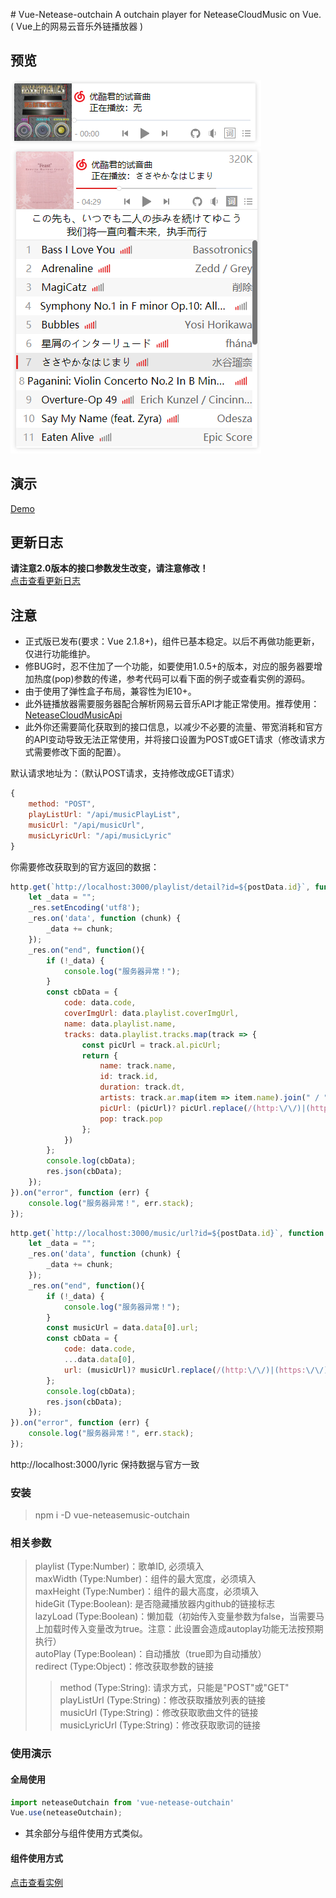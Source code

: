 ﻿﻿# Vue-Netease-outchain
A outchain player for NeteaseCloudMusic on Vue. ( Vue上的网易云音乐外链播放器 )

## 预览
![preview1](https://raw.githubusercontent.com/BugKun/vue-neteasemusic-outchain/master/preview1.png)
![preview2](https://raw.githubusercontent.com/BugKun/vue-neteasemusic-outchain/master/preview2.png)

## 演示
<a href="http://router.189club.xyz:22333" target="_blank">Demo</a>

## 更新日志
**请注意2.0版本的接口参数发生改变，请注意修改！**
<br/> 
<a href="//github.com/BugKun/vue-neteasemusic-outchain/blob/dev-0/UPDATE.md" target="_blank">点击查看更新日志</a>

## 注意
* 正式版已发布(要求：Vue 2.1.8+)，组件已基本稳定。以后不再做功能更新，仅进行功能维护。
* 修BUG时，忍不住加了一个功能，如要使用1.0.5+的版本，对应的服务器要增加热度(pop)参数的传递，参考代码可以看下面的例子或查看实例的源码。
* 由于使用了弹性盒子布局，兼容性为IE10+。
* 此外链播放器需要服务器配合解析网易云音乐API才能正常使用。推荐使用：<a href="https://github.com/Binaryify/NeteaseCloudMusicApi" target="_blank">NeteaseCloudMusicApi</a><br>
* 此外你还需要简化获取到的接口信息，以减少不必要的流量、带宽消耗和官方的API变动导致无法正常使用，并将接口设置为POST或GET请求（修改请求方式需要修改下面的配置）。

默认请求地址为：（默认POST请求，支持修改成GET请求）
```JavaScript
{
    method: "POST",
    playListUrl: "/api/musicPlayList",
    musicUrl: "/api/musicUrl",
    musicLyricUrl: "/api/musicLyric"
}
```
你需要修改获取到的官方返回的数据：
```JavaScript
http.get(`http://localhost:3000/playlist/detail?id=${postData.id}`, function (_res) {
    let _data = "";
    _res.setEncoding('utf8');
    _res.on('data', function (chunk) {
        _data += chunk;
    });
    _res.on("end", function(){
        if (!_data) {
            console.log("服务器异常！");
        }
        const cbData = {
            code: data.code,
            coverImgUrl: data.playlist.coverImgUrl,
            name: data.playlist.name,
            tracks: data.playlist.tracks.map(track => {
                const picUrl = track.al.picUrl;
                return {
                    name: track.name,
                    id: track.id,
                    duration: track.dt,
                    artists: track.ar.map(item => item.name).join(" / "),
                    picUrl: (picUrl)? picUrl.replace(/(http:\/\/)|(https:\/\/)/, "//") : picUrl,
                    pop: track.pop
                };
            })
        };
        console.log(cbData);
        res.json(cbData);
    });
}).on("error", function (err) {
    console.log("服务器异常！", err.stack);
});
```
```JavaScript
http.get(`http://localhost:3000/music/url?id=${postData.id}`, function (_res) {
    let _data = "";
    _res.on('data', function (chunk) {
        _data += chunk;
    });
    _res.on("end", function(){
        if (!_data) {
            console.log("服务器异常！");
        }
        const musicUrl = data.data[0].url;
        const cbData = {
            code: data.code,
            ...data.data[0],
            url: (musicUrl)? musicUrl.replace(/(http:\/\/)|(https:\/\/)/, "//") : musicUrl
        };
        console.log(cbData);
        res.json(cbData);
    });
}).on("error", function (err) {
    console.log("服务器异常！", err.stack);
});
```
http://localhost:3000/lyric 保持数据与官方一致

### 安装
> npm i -D vue-neteasemusic-outchain

### 相关参数
> playlist (Type:Number)：歌单ID, 必须填入<br>
> maxWidth (Type:Number)：组件的最大宽度，必须填入<br>
> maxHeight (Type:Number)：组件的最大高度，必须填入<br>
> hideGit (Type:Boolean): 是否隐藏播放器内github的链接标志<br>
> lazyLoad (Type:Boolean)：懒加载（初始传入变量参数为false，当需要马上加载时传入变量改为true。注意：此设置会造成autoplay功能无法按预期执行）<br>
> autoPlay (Type:Boolean)：自动播放（true即为自动播放）<br>
> redirect (Type:Object)：修改获取参数的链接<br>
>> method (Type:String): 请求方式，只能是"POST"或"GET"<br>
>> playListUrl (Type:String)：修改获取播放列表的链接<br>
>> musicUrl (Type:String)：修改获取歌曲文件的链接<br>
>> musicLyricUrl (Type:String)：修改获取歌词的链接<br>


### 使用演示
#### 全局使用
```JavaScript
import neteaseOutchain from 'vue-netease-outchain'
Vue.use(neteaseOutchain);    
```
* 其余部分与组件使用方式类似。
#### 组件使用方式
<a href="//github.com/BugKun/vue-neteasemusic-outchain/blob/dev-0/example/index.html" target="_blank">点击查看实例</a>
